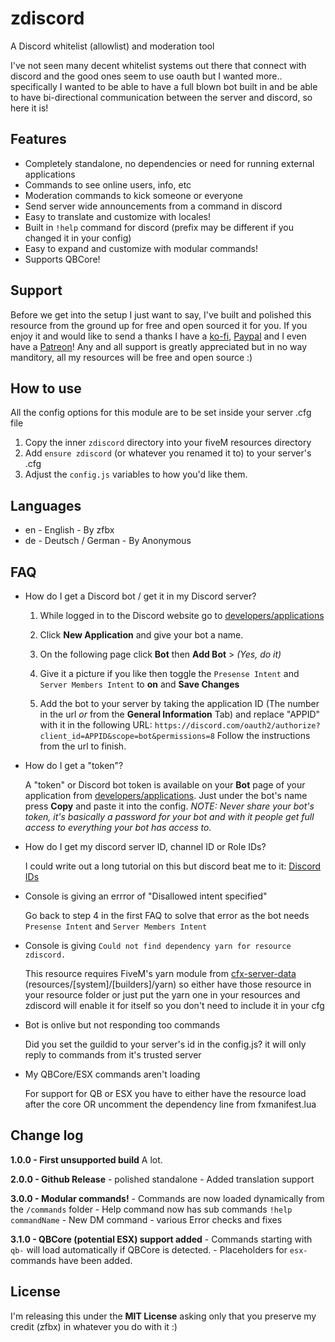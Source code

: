 # zdiscord
A Discord whitelist (allowlist) and moderation tool

I've not seen many decent whitelist systems out there that connect with discord and the good ones seem to use oauth but I wanted more.. specifically I wanted to be able to have a full blown bot built in and be able to have bi-directional communication between the server and discord, so here it is!

## Features

- Completely standalone, no dependencies or need for running external applications
- Commands to see online users, info, etc
- Moderation commands to kick someone or everyone
- Send server wide announcements from a command in discord
- Easy to translate and customize with locales!
- Built in `!help` command for discord (prefix may be different if you changed it in your config)
- Easy to expand and customize with modular commands!
- Supports QBCore!

## Support

Before we get into the setup I just want to say, I've built and polished this resource from the ground up for free and open sourced it for you. If you enjoy it and would like to send a thanks I have a [ko-fi](https://ko-fi.com/zfbx8), [Paypal](https://paypal.me/zfbx) and I even have a [Patreon](https://www.patreon.com/zfbx)! Any and all support is greatly appreciated but in no way manditory, all my resources will be free and open source :)


## How to use

All the config options for this module are to be set inside your server .cfg file

1. Copy the inner `zdiscord` directory into your fiveM resources directory
2. Add `ensure zdiscord` (or whatever you renamed it to) to your server's .cfg
3. Adjust the `config.js` variables to how you'd like them.


## Languages

- en - English - By zfbx
- de - Deutsch / German - By Anonymous


## FAQ

- How do I get a Discord bot / get it in my Discord server?

    1. While logged in to the Discord website go to [developers/applications](https://discord.com/developers/applications)

    2. Click **New Application** and give your bot a name.

    3. On the following page click **Bot** then **Add Bot** > *(Yes, do it)*

    4. Give it a picture if you like then toggle the `Presense Intent` and `Server Members Intent` to **on** and **Save Changes**

    5. Add the bot to your server by taking the application ID (The number in the url *or* from the **General Information** Tab) and replace "APPID" with it in the following URL: `https://discord.com/oauth2/authorize?client_id=APPID&scope=bot&permissions=8` Follow the instructions from the url to finish.


- How do I get a "token"?

    A "token" or Discord bot token is available on your **Bot** page of your application from [developers/applications](https://discord.com/developers/applications). Just under the bot's name press **Copy** and paste it into the config. *NOTE: Never share your bot's token, it's basically a password for your bot and with it people get full access to everything your bot has access to.*


- How do I get my discord server ID, channel ID or Role IDs?

    I could write out a long tutorial on this but discord beat me to it: [Discord IDs](https://support.discord.com/hc/en-us/articles/206346498-Where-can-I-find-my-User-Server-Message-ID-)


- Console is giving an errror of "Disallowed intent specified"

    Go back to step 4 in the first FAQ to solve that error as the bot needs `Presense Intent` and `Server Members Intent`
    
- Console is giving `Could not find dependency yarn for resource zdiscord.`

    This resource requires FiveM's yarn module from [cfx-server-data](https://github.com/citizenfx/cfx-server-data) (resources/[system]/[builders]/yarn) so either have those resource in your resource folder or just put the yarn one in your resources and zdiscord will enable it for itself so you don't need to include it in your cfg

- Bot is onlive but not responding too commands

    Did you set the guildid to your server's id in the config.js? it will only reply to commands from it's trusted server

- My QBCore/ESX commands aren't loading

    For support for QB or ESX you have to either have the resource load after the core OR uncomment the dependency line from fxmanifest.lua

## Change log

**1.0.0 - First unsupported build**
    A lot.
    
**2.0.0 - Github Release**
    - polished standalone
    - Added translation support
    
**3.0.0 - Modular commands!**
    - Commands are now loaded dynamically from the `/commands` folder
    - Help command now has sub commands `!help commandName`
    - New DM command
    - various Error checks and fixes

**3.1.0 - QBCore (potential ESX) support added**
    - Commands starting with `qb-` will load automatically if QBCore is detected.
    - Placeholders for `esx-` commands have been added.

## License

I'm releasing this under the **MIT License** asking only that you preserve my credit (zfbx) in whatever you do with it :)
